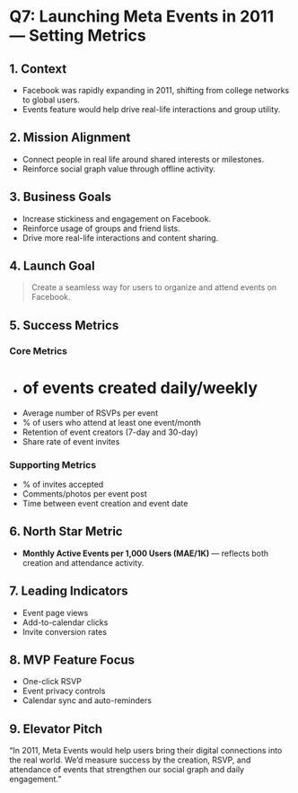 # Q7: Launching Meta Events in 2011 — Setting Metrics

## 1. Context
- Facebook was rapidly expanding in 2011, shifting from college networks to global users.
- Events feature would help drive real-life interactions and group utility.

## 2. Mission Alignment
- Connect people in real life around shared interests or milestones.
- Reinforce social graph value through offline activity.

## 3. Business Goals
- Increase stickiness and engagement on Facebook.
- Reinforce usage of groups and friend lists.
- Drive more real-life interactions and content sharing.

## 4. Launch Goal
> Create a seamless way for users to organize and attend events on Facebook.

## 5. Success Metrics

### Core Metrics
- # of events created daily/weekly
- Average number of RSVPs per event
- % of users who attend at least one event/month
- Retention of event creators (7-day and 30-day)
- Share rate of event invites

### Supporting Metrics
- % of invites accepted
- Comments/photos per event post
- Time between event creation and event date

## 6. North Star Metric
- **Monthly Active Events per 1,000 Users (MAE/1K)** — reflects both creation and attendance activity.

## 7. Leading Indicators
- Event page views
- Add-to-calendar clicks
- Invite conversion rates

## 8. MVP Feature Focus
- One-click RSVP
- Event privacy controls
- Calendar sync and auto-reminders

## 9. Elevator Pitch
“In 2011, Meta Events would help users bring their digital connections into the real world. We’d measure success by the creation, RSVP, and attendance of events that strengthen our social graph and daily engagement.”
